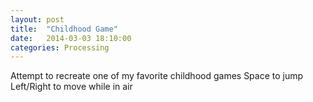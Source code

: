 ```yaml
---
layout: post
title:  "Childhood Game"
date:   2014-03-03 18:10:00 
categories: Processing
---
```


Attempt to recreate one of my favorite childhood games
Space to jump
Left/Right to move while in air

<script src="/javascripts/Minim.js"></script>
<script src="/javascripts/processing-1.4.1.min.js"></script>
<canvas data-processing-sources="/resources/processing/childhood-game.pde"></canvas>
